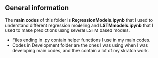 ## General information

The **main codes** of this folder is **RegressionModels.ipynb** that I used to understand different regression modeling and **LSTMmodels.ipynb** that I used to make predictions using several LSTM based models. 
* Files ending in .py contain helper functions I use in my main codes. 
* Codes in Development folder are the ones I was using when I was developing main codes, and they contain a lot of my skratch work. 
